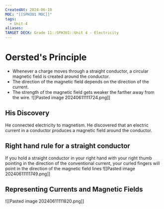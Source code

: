 ```yaml
---
CreatedAt: 2024-06-10
MOC: "[[SPH3U1 MOC]]"
tags:
  - Unit-4
aliases: 
TARGET DECK: Grade 11::SPH3U1::Unit 4 - Electricity
---
```


# Oersted's Principle
- Whenever a charge moves through a straight conductor, a circular magnetic field is created around the conductor.
- The direction of the magnetic field depends on the direction of the current.
- The strength of the magnetic field gets weaker the farther away from the wire.
![[Pasted image 20240611111724.png]]
<!--ID: 1718124839361-->


## His Discovery
He connected electricity to magnetism.  He discovered that an electric current in a conductor produces a magnetic field around the conductor.

## Right hand rule for a straight conductor
If you hold a straight conductor in your right hand with your right thumb pointing in the direction of the conventional current, your curled fingers will point in the direction of the magnetic field lines
![[Pasted image 20240611111749.png]]
<!--ID: 1718124839364-->


## Representing Currents and Magnetic Fields
![[Pasted image 20240611111820.png]]
